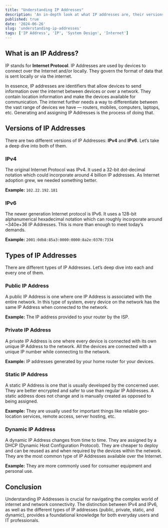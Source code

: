 ```yaml
---
title: "Understanding IP Addresses"
description: 'An in-depth look at what IP addresses are, their versions, and their types.'
published: true
date: '2024-06-26'
slug: 'understanding-ip-addresses'
tags: ['IP Address', 'IP', 'System Design', 'Internet']
---
```


## What is an IP Address?

IP stands for **Internet Protocol**. IP Addresses are used by devices to connect over the Internet and/or locally. They govern the format of data that is sent locally or via the internet.

In essence, IP addresses are identifiers that allow devices to send information over the internet between devices or over a network. They contain location information and make the devices available for communication. The internet further needs a way to differentiate between the vast range of devices we have — routers, mobiles, computers, laptops, etc. Generating and assigning IP Addresses is the process of doing that.

## Versions of IP Addresses

There are two different versions of IP Addresses: **IPv4** and **IPv6**. Let’s take a deep dive into both of them.

### IPv4

The original Internet Protocol was IPv4. It used a 32-bit dot-decimal notation which could incorporate around 4 billion IP addresses. As Internet adoption grew, we needed something better.

**Example:** `102.22.192.181`

### IPv6

The newer generation Internet protocol is IPv6. It uses a 128-bit alphanumerical hexadecimal notation which can roughly incorporate around ~340e+36 IP Addresses. This is more than enough to meet today’s demands.

**Example:** `2001:0db8:85a3:0000:0000:8a2e:0370:7334`

## Types of IP Addresses

There are different types of IP Addresses. Let’s deep dive into each and every one of them.

### Public IP Address

A public IP Address is one where one IP Address is associated with the entire network. In this type of system, every device on the network has the same IP Address when connected to the network.

**Example:** The IP address provided to your router by the ISP.

### Private IP Address

A private IP Address is one where every device is connected with its own unique IP Address to the network. All the devices are connected with a unique IP number while connecting to the network.

**Example:** IP addresses generated by your home router for your devices.

### Static IP Address

A static IP Address is one that is usually developed by the concerned user. They are better encrypted and safer to use than regular IP Addresses. A static address does not change and is manually created as opposed to being assigned.

**Example:** They are usually used for important things like reliable geo-location services, remote access, server hosting, etc.

### Dynamic IP Address

A dynamic IP Address changes from time to time. They are assigned by a DHCP (Dynamic Host Configuration Protocol). They are cheaper to deploy and can be reused as and when required by the devices within the network. They are the most common type of IP Addresses available over the Internet.

**Example:** They are more commonly used for consumer equipment and personal use.

## Conclusion

Understanding IP Addresses is crucial for navigating the complex world of internet and network connectivity. The distinction between IPv4 and IPv6, as well as the different types of IP addresses (public, private, static, and dynamic), provides a foundational knowledge for both everyday users and IT professionals.
